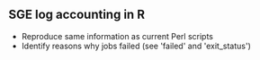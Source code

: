 ## SGE log accounting in R

* Reproduce same information as current Perl scripts
* Identify reasons why jobs failed (see 'failed' and 'exit_status')
